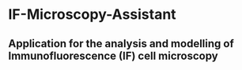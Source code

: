 # IF-Microscopy-Assistant
## Application for the analysis and modelling of Immunofluorescence (IF) cell microscopy


